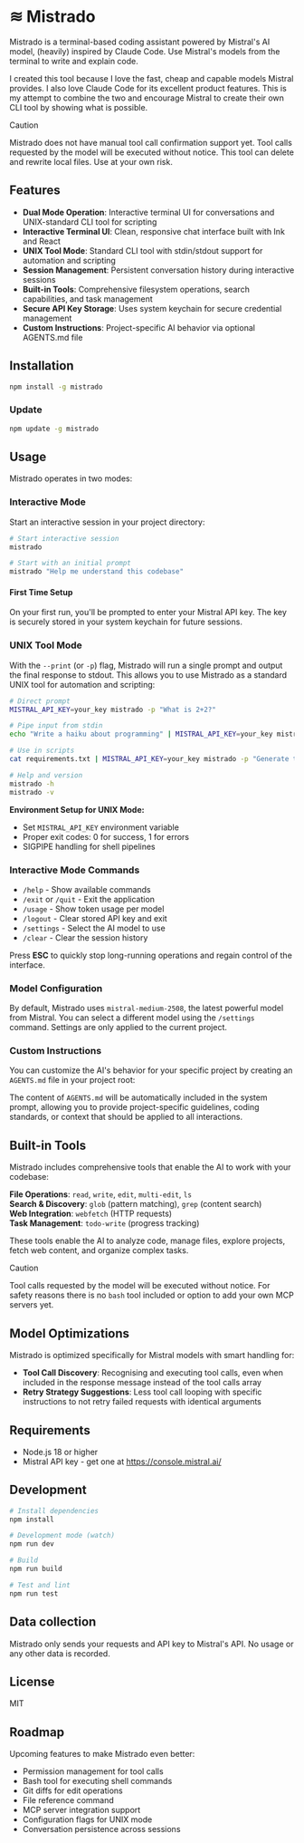 # ≋ Mistrado

Mistrado is a terminal-based coding assistant powered by Mistral's AI model, (heavily) inspired by Claude Code. Use Mistral's models from the terminal to write and explain code.

I created this tool because I love the fast, cheap and capable models Mistral provides. I also love Claude Code for its excellent product features. This is my attempt to combine the two and encourage Mistral to create their own CLI tool by showing what is possible.

> [!CAUTION]
> Mistrado does not have manual tool call confirmation support yet. Tool calls requested by the model will be executed without notice. This tool can delete and rewrite local files. Use at your own risk.

## Features

- **Dual Mode Operation**: Interactive terminal UI for conversations and UNIX-standard CLI tool for scripting
- **Interactive Terminal UI**: Clean, responsive chat interface built with Ink and React
- **UNIX Tool Mode**: Standard CLI tool with stdin/stdout support for automation and scripting
- **Session Management**: Persistent conversation history during interactive sessions
- **Built-in Tools**: Comprehensive filesystem operations, search capabilities, and task management
- **Secure API Key Storage**: Uses system keychain for secure credential management
- **Custom Instructions**: Project-specific AI behavior via optional AGENTS.md file

## Installation

```bash
npm install -g mistrado
```

### Update

```bash
npm update -g mistrado
```

## Usage

Mistrado operates in two modes:

### Interactive Mode

Start an interactive session in your project directory:

```bash
# Start interactive session
mistrado

# Start with an initial prompt
mistrado "Help me understand this codebase"
```

#### First Time Setup

On your first run, you'll be prompted to enter your Mistral API key. The key is securely stored in your system keychain for future sessions.

### UNIX Tool Mode

With the `--print` (or `-p`) flag, Mistrado will run a single prompt and output the final response to stdout. This allows you to use Mistrado as a standard UNIX tool for automation and scripting:

```bash
# Direct prompt
MISTRAL_API_KEY=your_key mistrado -p "What is 2+2?"

# Pipe input from stdin
echo "Write a haiku about programming" | MISTRAL_API_KEY=your_key mistrado -p

# Use in scripts
cat requirements.txt | MISTRAL_API_KEY=your_key mistrado -p "Generate test cases for these requirements"

# Help and version
mistrado -h
mistrado -v
```

**Environment Setup for UNIX Mode:**

- Set `MISTRAL_API_KEY` environment variable
- Proper exit codes: 0 for success, 1 for errors
- SIGPIPE handling for shell pipelines

### Interactive Mode Commands

- `/help` - Show available commands
- `/exit` or `/quit` - Exit the application
- `/usage` - Show token usage per model
- `/logout` - Clear stored API key and exit
- `/settings` - Select the AI model to use
- `/clear` - Clear the session history

Press **ESC** to quickly stop long-running operations and regain control of the interface.

### Model Configuration

By default, Mistrado uses `mistral-medium-2508`, the latest powerful model from Mistral. You can select a different model using the `/settings` command. Settings are only applied to the current project.

### Custom Instructions

You can customize the AI's behavior for your specific project by creating an `AGENTS.md` file in your project root:

The content of `AGENTS.md` will be automatically included in the system prompt, allowing you to provide project-specific guidelines, coding standards, or context that should be applied to all interactions.

## Built-in Tools

Mistrado includes comprehensive tools that enable the AI to work with your codebase:

**File Operations**: `read`, `write`, `edit`, `multi-edit`, `ls`  
**Search & Discovery**: `glob` (pattern matching), `grep` (content search)  
**Web Integration**: `webfetch` (HTTP requests)  
**Task Management**: `todo-write` (progress tracking)

These tools enable the AI to analyze code, manage files, explore projects, fetch web content, and organize complex tasks.

> [!CAUTION]
> Tool calls requested by the model will be executed without notice. For safety reasons there is no `bash` tool included or option to add your own MCP servers yet.

## Model Optimizations

Mistrado is optimized specifically for Mistral models with smart handling for:

- **Tool Call Discovery**: Recognising and executing tool calls, even when included in the response message instead of the tool calls array
- **Retry Strategy Suggestions**: Less tool call looping with specific instructions to not retry failed requests with identical arguments

## Requirements

- Node.js 18 or higher
- Mistral API key - get one at https://console.mistral.ai/

## Development

```bash
# Install dependencies
npm install

# Development mode (watch)
npm run dev

# Build
npm run build

# Test and lint
npm run test
```

## Data collection

Mistrado only sends your requests and API key to Mistral's API. No usage or any other data is recorded.

## License

MIT

## Roadmap

Upcoming features to make Mistrado even better:

- Permission management for tool calls
- Bash tool for executing shell commands
- Git diffs for edit operations
- File reference command
- MCP server integration support
- Configuration flags for UNIX mode
- Conversation persistence across sessions
